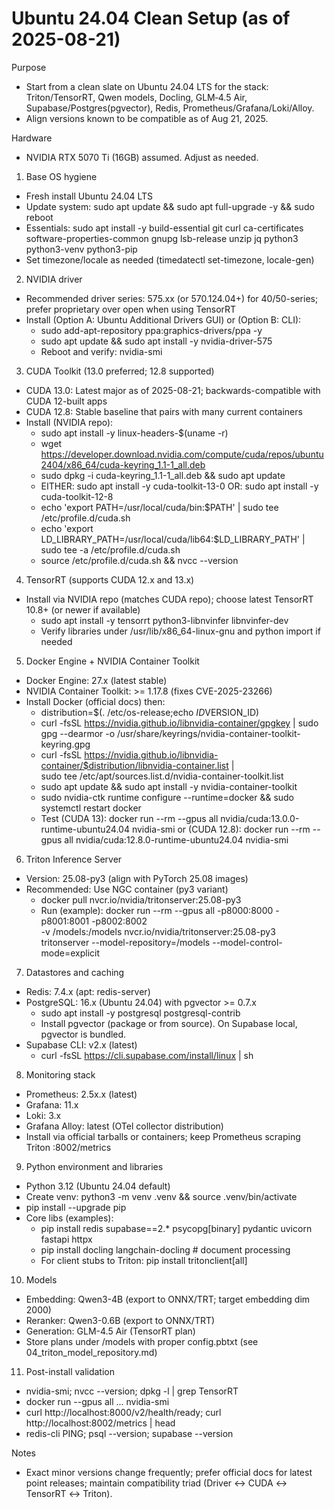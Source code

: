 # Ubuntu 24.04 Clean Setup (as of 2025-08-21)

Purpose
- Start from a clean slate on Ubuntu 24.04 LTS for the stack: Triton/TensorRT, Qwen models, Docling, GLM‑4.5 Air, Supabase/Postgres(pgvector), Redis, Prometheus/Grafana/Loki/Alloy.
- Align versions known to be compatible as of Aug 21, 2025.

Hardware
- NVIDIA RTX 5070 Ti (16GB) assumed. Adjust as needed.

1) Base OS hygiene
- Fresh install Ubuntu 24.04 LTS
- Update system: sudo apt update && sudo apt full-upgrade -y && sudo reboot
- Essentials: sudo apt install -y build-essential git curl ca-certificates software-properties-common gnupg lsb-release unzip jq python3 python3-venv python3-pip
- Set timezone/locale as needed (timedatectl set-timezone, locale-gen)

2) NVIDIA driver
- Recommended driver series: 575.xx (or 570.124.04+) for 40/50-series; prefer proprietary over open when using TensorRT
- Install (Option A: Ubuntu Additional Drivers GUI) or (Option B: CLI):
  - sudo add-apt-repository ppa:graphics-drivers/ppa -y
  - sudo apt update && sudo apt install -y nvidia-driver-575
  - Reboot and verify: nvidia-smi

3) CUDA Toolkit (13.0 preferred; 12.8 supported)
- CUDA 13.0: Latest major as of 2025-08-21; backwards-compatible with CUDA 12-built apps
- CUDA 12.8: Stable baseline that pairs with many current containers
- Install (NVIDIA repo):
  - sudo apt install -y linux-headers-$(uname -r)
  - wget https://developer.download.nvidia.com/compute/cuda/repos/ubuntu2404/x86_64/cuda-keyring_1.1-1_all.deb
  - sudo dpkg -i cuda-keyring_1.1-1_all.deb && sudo apt update
  - EITHER: sudo apt install -y cuda-toolkit-13-0
    OR:     sudo apt install -y cuda-toolkit-12-8
  - echo 'export PATH=/usr/local/cuda/bin:$PATH' | sudo tee /etc/profile.d/cuda.sh
  - echo 'export LD_LIBRARY_PATH=/usr/local/cuda/lib64:$LD_LIBRARY_PATH' | sudo tee -a /etc/profile.d/cuda.sh
  - source /etc/profile.d/cuda.sh && nvcc --version

4) TensorRT (supports CUDA 12.x and 13.x)
- Install via NVIDIA repo (matches CUDA repo); choose latest TensorRT 10.8+ (or newer if available)
  - sudo apt install -y tensorrt python3-libnvinfer libnvinfer-dev
  - Verify libraries under /usr/lib/x86_64-linux-gnu and python import if needed

5) Docker Engine + NVIDIA Container Toolkit
- Docker Engine: 27.x (latest stable)
- NVIDIA Container Toolkit: >= 1.17.8 (fixes CVE-2025-23266)
- Install Docker (official docs) then:
  - distribution=$(. /etc/os-release;echo $ID$VERSION_ID)
  - curl -fsSL https://nvidia.github.io/libnvidia-container/gpgkey | sudo gpg --dearmor -o /usr/share/keyrings/nvidia-container-toolkit-keyring.gpg
  - curl -fsSL https://nvidia.github.io/libnvidia-container/$distribution/libnvidia-container.list | \
    sudo tee /etc/apt/sources.list.d/nvidia-container-toolkit.list
  - sudo apt update && sudo apt install -y nvidia-container-toolkit
  - sudo nvidia-ctk runtime configure --runtime=docker && sudo systemctl restart docker
  - Test (CUDA 13): docker run --rm --gpus all nvidia/cuda:13.0.0-runtime-ubuntu24.04 nvidia-smi
    or (CUDA 12.8): docker run --rm --gpus all nvidia/cuda:12.8.0-runtime-ubuntu24.04 nvidia-smi

6) Triton Inference Server
- Version: 25.08-py3 (align with PyTorch 25.08 images)
- Recommended: Use NGC container (py3 variant)
  - docker pull nvcr.io/nvidia/tritonserver:25.08-py3
  - Run (example):
    docker run --rm --gpus all -p8000:8000 -p8001:8001 -p8002:8002 \
      -v /models:/models nvcr.io/nvidia/tritonserver:25.08-py3 \
      tritonserver --model-repository=/models --model-control-mode=explicit

7) Datastores and caching
- Redis: 7.4.x (apt: redis-server)
- PostgreSQL: 16.x (Ubuntu 24.04) with pgvector >= 0.7.x
  - sudo apt install -y postgresql postgresql-contrib
  - Install pgvector (package or from source). On Supabase local, pgvector is bundled.
- Supabase CLI: v2.x (latest)
  - curl -fsSL https://cli.supabase.com/install/linux | sh

8) Monitoring stack
- Prometheus: 2.5x.x (latest)
- Grafana: 11.x
- Loki: 3.x
- Grafana Alloy: latest (OTel collector distribution)
- Install via official tarballs or containers; keep Prometheus scraping Triton :8002/metrics

9) Python environment and libraries
- Python 3.12 (Ubuntu 24.04 default)
- Create venv: python3 -m venv .venv && source .venv/bin/activate
- pip install --upgrade pip
- Core libs (examples):
  - pip install redis supabase==2.* psycopg[binary] pydantic uvicorn fastapi httpx
  - pip install docling langchain-docling # document processing
  - For client stubs to Triton: pip install tritonclient[all]

10) Models
- Embedding: Qwen3-4B (export to ONNX/TRT; target embedding dim 2000)
- Reranker: Qwen3-0.6B (export to ONNX/TRT)
- Generation: GLM-4.5 Air (TensorRT plan)
- Store plans under /models with proper config.pbtxt (see 04_triton_model_repository.md)

11) Post-install validation
- nvidia-smi; nvcc --version; dpkg -l | grep TensorRT
- docker run --gpus all ... nvidia-smi
- curl http://localhost:8000/v2/health/ready; curl http://localhost:8002/metrics | head
- redis-cli PING; psql --version; supabase --version

Notes
- Exact minor versions change frequently; prefer official docs for latest point releases; maintain compatibility triad (Driver ↔ CUDA ↔ TensorRT ↔ Triton).

